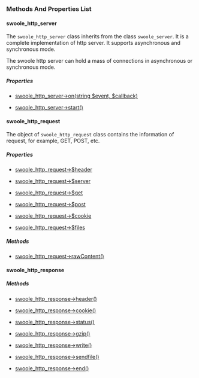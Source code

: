 

### Methods And Properties List

#### swoole_http_server

The `swoole_http_server` class inherits from the class `swoole_server`. It is a complete implementation of http server. It supports asynchronous and synchronous mode.

The swoole http server can hold a mass of connections in asynchronous or synchronous mode. 

##### Properties

- [swoole_http_server->on(string $event, $callback)](/modules/swoole-http-server/method/swoole-http-server/on.md)

- [swoole_http_server->start()](/modules/swoole-http-server/method/swoole-http-server/start.md)

#### swoole_http_request

The object of `swoole_http_request` class contains the information of request, for example, GET, POST, etc.

##### Properties

- [swoole_http_request->$header](/modules/swoole-http-server/property/swoole-http-request/header.md)

- [swoole_http_request->$server](/modules/swoole-http-server/property/swoole_http_request/server.md)

- [swoole_http_request->$get](/modules/swoole-http-server/property/swoole_http_request/get.md)

- [swoole_http_request->$post](/modules/swoole-http-server/property/swoole_http_request/post.md)

- [swoole_http_request->$cookie](/modules/swoole-http-server/property/swoole_http_request/cookie.md)

- [swoole_http_request->$files](/modules/swoole-http-server/property/swoole_http_request/files.md)

##### Methods

- [swoole_http_request->rawContent()](/modules/swoole-http-server/method/swoole_http_request/rawcontent.md)

#### swoole_http_response

##### Methods

- [swoole_http_response->header()](/modules/swoole-http-server/method/swoole-http-response/header.md)

- [swoole_http_response->cookie()](/modules/swoole-http-server/method/swoole-http-response/cookie.md)

- [swoole_http_response->status()](/modules/swoole-http-server/method/swoole-http-response/status.md)

- [swoole_http_response->gzip()](/modules/swoole-http-server/method/swoole-http-response/gzip.md)

- [swoole_http_response->write()](/modules/swoole-http-server/method/swoole-http-response/write.md)

- [swoole_http_response->sendfile()](/modules/swoole-http-server/method/swoole-http-response/sendfile.md)

- [swoole_http_response->end()](/modules/swoole-http-server/method/swoole-http-response/end.md)
